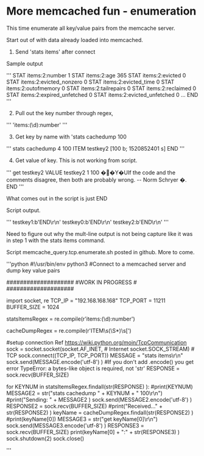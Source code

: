 # More memcached fun - enumeration 
This time enumerate all key/value pairs from the memcache server.

  Start out of with data already loaded into memcached.

1. Send 'stats items' after connect

Sample output

'''
STAT items:2:number 1
STAT items:2:age 365
STAT items:2:evicted 0
STAT items:2:evicted_nonzero 0
STAT items:2:evicted_time 0
STAT items:2:outofmemory 0
STAT items:2:tailrepairs 0
STAT items:2:reclaimed 0
STAT items:2:expired_unfetched 0
STAT items:2:evicted_unfetched 0
...
END
'''

2. Pull out the key number through regex, 

''' 
'items:(\d):number'
'''

3. Get key by name with 'stats cachedump <keynumber> 100

'''
stats cachedump 4 100
ITEM testkey2 [100 b; 1520852401 s]
END
'''

4. Get value of key.   This is not working from script.

'''
get testkey2
VALUE testkey2 1 100
��Y�UIf the code and the comments disagree, then both are probably wrong. -- Norm Schryer �.
END
'''

What comes out in the script is just END

Script output.  

'''
testkey1:b'END\r\n'
testkey0:b'END\r\n'
testkey2:b'END\r\n'
'''

Need to figure out why the mult-line output is not being capture like it was in step 1 with the stats items command.

Script memcache_query.tcp.enumerate.sh posted in github.    More to come.


'''python
#!/usr/bin/env python3
#Connect to a memcached server and dump key value pairs

####################
#WORK IN PROGRESS #
####################

import socket, re
TCP_IP = "192.168.168.168"
TCP_PORT = 11211
BUFFER_SIZE = 1024

statsItemsRegex = re.compile(r'items:(\d):number')

cacheDumpRegex = re.compile(r'ITEM\s(\S*)\s\[')

#setup connection Ref https://wiki.python.org/moin/TcpCommunication
sock = socket.socket(socket.AF_INET, # Internet
		    socket.SOCK_STREAM) # TCP
sock.connect((TCP_IP, TCP_PORT))
MESSAGE = "stats items\r\n"
sock.send(MESSAGE.encode('utf-8') )
#If you don't add .encode() you get error TypeError: a bytes-like object is required, not 'str'
RESPONSE = sock.recv(BUFFER_SIZE)

for KEYNUM in statsItemsRegex.findall(str(RESPONSE) ):
	#print(KEYNUM)
	MESSAGE2 = str("stats cachedump " + KEYNUM + " 100\r\n")
	#print("Sending: " + MESSAGE2 )
	sock.send(MESSAGE2.encode('utf-8') )
	RESPONSE2 = sock.recv(BUFFER_SIZE) 
	#print("Received..." + str(RESPONSE2) )
	keyName = cacheDumpRegex.findall(str(RESPONSE2) )
	#print(keyName[0])
	MESSAGE3 = str("get keyName[0]\r\n")
	sock.send(MESSAGE3.encode('utf-8') )
	RESPONSE3 = sock.recv(BUFFER_SIZE)
	print(keyName[0] + ":" + str(RESPONSE3) )
sock.shutdown(2)
sock.close()

'''
